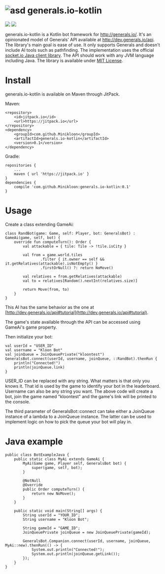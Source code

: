 # ![asd](http://i.imgur.com/7ELyugM.png) generals.io-kotlin
[![](https://jitpack.io/v/Minikloon/generals.io-kotlin.svg)](https://jitpack.io/#Minikloon/generals.io-kotlin)
[![](https://img.shields.io/badge/Kotlin-1.1.0--beta--38-blue.svg)](https://kotlinlang.org/)

generals.io-kotlin is a Kotlin bot framework for http://generals.io/. It's an opinionated model of Generals' API available at http://dev.generals.io/api. The library's main goal is ease of use. It only supports Generals and doesn't include AI tools such as pathfinding. The implementation uses the official [socket.io Java client library](https://github.com/socketio/socket.io-client-java). The API should work with any JVM language including Java. The library is available under [MIT License](https://tldrlegal.com/license/mit-license).

# Install

generals.io-kotlin is available on Maven through JitPack.

Maven:
~~~~
<repository>
    <id>jitpack.io</id>
    <url>https://jitpack.io</url>
</repository>
<dependency>
    <groupId>com.github.Minikloon</groupId>
    <artifactId>generals.io-kotlin</artifactId>
    <version>0.1</version>
</dependency>
~~~~

Gradle:
~~~~
repositories {
    ...
    maven { url 'https://jitpack.io' }
}
dependencies {
    compile 'com.github.Minikloon:generals.io-kotlin:0.1'
}
~~~~

# Usage
Create a class extending GameAi:
~~~~
class RandBot(game: Game, self: Player, bot: GeneralsBot) : GameAi(game, self, bot) {
    override fun computeTurn(): Order {
        val attackable = { tile: Tile -> !tile.isCity }
        
        val from = game.world.tiles
                .filter { it.owner == self && it.getRelatives(attackable).isNotEmpty() }
                .firstOrNull() ?: return NoMove()
        
        val relatives = from.getRelatives(attackable)
        val to = relatives[Random().nextInt(relatives.size)]
        
        return Move(from, to)
    }
}
~~~~
This AI has the same behavior as the one at [http://dev.generals.io/api#tutorial](http://dev.generals.io/api#tutorial).

The game's state available through the API can be accessed using GameAi's game property.

Then initialize your bot:
~~~~
val userId = "USER_ID"
val username = "Kloon Bot"
val joinQueue = JoinQueuePrivate("kloontest")
GeneralsBot.connect(userId, username, joinQueue, ::RandBot).thenRun {
    println("Connected!")
    println(joinQueue.link)
}
~~~~
USER_ID can be replaced with any string. What matters is that only you knows it. That id is used by the game to identify your bot in the leaderboard. Username can also be any string you want. The above code will create a bot, join the game named "kloontest" and the game's link will be printed to the console.

The third parameter of GeneralsBot::connect can take either a JoinQueue instance of a lambda to a JoinQueue instance. The latter can be used to implement logic on how to pick the queue your bot will play in.

# Java example
~~~~
public class BotExampleJava {
    public static class MyAi extends GameAi {
        MyAi(Game game, Player self, GeneralsBot bot) {
            super(game, self, bot);
        }

        @NotNull
        @Override
        public Order computeTurn() {
            return new NoMove();
        }
    }
    
    public static void main(String[] args) {
        String userId = "YOUR_ID";
        String username = "Kloon Bot";
        
        String gameId = "GAME_ID";
        JoinQueuePrivate joinQueue = new JoinQueuePrivate(gameId);
        
        GeneralsBot.Companion.connect(userId, username, joinQueue, MyAi::new).thenRun(() -> {
            System.out.println("Connected!");
            System.out.println(joinQueue.getLink());
        });
    }
}

~~~~
